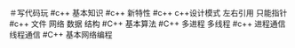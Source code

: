 ＃写代码玩
#c++    基本知识
#c++    新特性
#c++    c++设计模式 左右引用  只能指针
#c++    文件  网络  数据 结构
#C++    基本算法
#C++    多进程 多线程
#c++    进程通信 线程通信
#C++    基本网络编程
